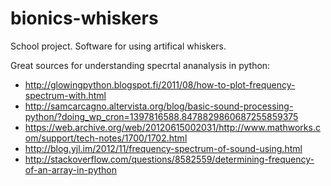 bionics-whiskers
================

School project. Software for using artifical whiskers.


Great sources for understanding specrtal ananalysis in python:

- http://glowingpython.blogspot.fi/2011/08/how-to-plot-frequency-spectrum-with.html
- http://samcarcagno.altervista.org/blog/basic-sound-processing-python/?doing_wp_cron=1397816588.8478829860687255859375
- https://web.archive.org/web/20120615002031/http://www.mathworks.com/support/tech-notes/1700/1702.html
- http://blog.yjl.im/2012/11/frequency-spectrum-of-sound-using.html
- http://stackoverflow.com/questions/8582559/determining-frequency-of-an-array-in-python
